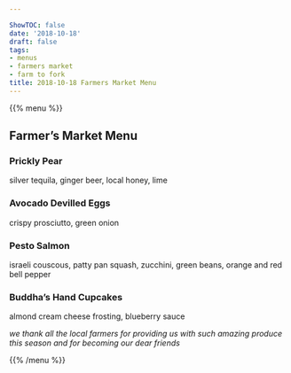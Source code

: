 ```yaml
---

ShowTOC: false
date: '2018-10-18'
draft: false
tags:
- menus
- farmers market
- farm to fork
title: 2018-10-18 Farmers Market Menu
---
```


{{% menu %}}

## Farmer’s Market Menu

### Prickly Pear

silver tequila, ginger beer, local honey, lime

### Avocado Devilled Eggs

crispy prosciutto, green onion

### Pesto Salmon

israeli couscous, patty pan squash, zucchini,
green beans, orange and red bell pepper

### Buddha’s Hand Cupcakes

almond cream cheese frosting, blueberry sauce


*we thank all the local farmers for providing us with such amazing*
*produce this season and for becoming our dear friends*

{{% /menu %}}
